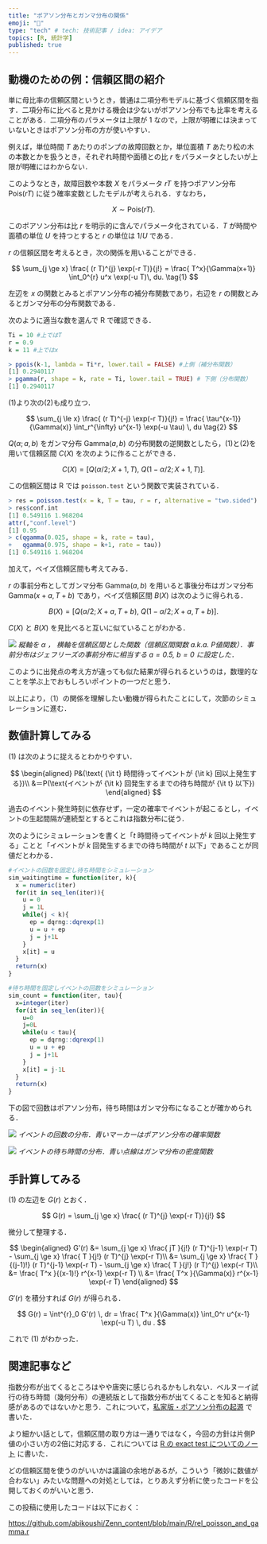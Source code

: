 ```yaml
---
title: "ポアソン分布とガンマ分布の関係"
emoji: "🌈"
type: "tech" # tech: 技術記事 / idea: アイデア
topics: [R, 統計学]
published: true
---
```


## 動機のための例：信頼区間の紹介

単に母比率の信頼区間というとき，普通は二項分布モデルに基づく信頼区間を指す．二項分布に比べると見かける機会は少ないがポアソン分布でも比率を考えることがある．二項分布のパラメータは上限が 1 なので，上限が明確には決まっていないときはポアソン分布の方が使いやすい．

例えば，単位時間 $T$ あたりのポンプの故障回数とか，単位面積 $T$ あたり松の木の本数とかを扱うとき，それぞれ時間や面積との比 $r$ をパラメータとしたいが上限が明確にはわからない．

このようなとき，故障回数や本数 $X$ をパラメータ $rT$ を持つポアソン分布 $\mathrm{Pois}(r T)$ に従う確率変数としたモデルが考えられる．すなわち，

$$
X \sim \mathrm{Pois}(r T).
$$

このポアソン分布は比 $r$ を明示的に含んでパラメータ化されている．$T$ が時間や面積の単位 $U$ を持つとすると $r$ の単位は $1/U$ である．

$r$ の信頼区間を考えるとき，次の関係を用いることができる．

$$
\sum_{j \ge x} \frac{ (r T)^{j} \exp(-r T)}{j!}
= \frac{ T^x}{\Gamma(x+1)} \int_0^{r} u^x \exp(-u T)\, du.
\tag{1}
$$

左辺を $x$ の関数とみるとポアソン分布の補分布関数であり，右辺を $r$ の関数とみるとガンマ分布の分布関数である．

次のように適当な数を選んで R で確認できる．

```r
Ti = 10 #上ではT
r = 0.9
k = 11 #上ではx
```

```r
> ppois(k-1, lambda = Ti*r, lower.tail = FALSE) #上側（補分布関数）
[1] 0.2940117
> pgamma(r, shape = k, rate = Ti, lower.tail = TRUE) # 下側（分布関数）
[1] 0.2940117
```

(1)より次の(2)も成り立つ．

$$
\sum_{j \le x} \frac{ (r T)^{-j} \exp(-r T)}{j!}
= \frac{ \tau^{x-1}}{\Gamma(x)} \int_r^{\infty} u^{x-1} \exp(-u \tau) \, du
\tag{2}
$$

$Q(\alpha;a,b)$ をガンマ分布 $\mathrm{Gamma}(a,b)$ の分布関数の逆関数としたら，(1)と(2)を用いて信頼区間 $C(X)$ を次のように作ることができる．

$$
C(X) = [Q(\alpha/2;X+1,T), \ Q(1-\alpha/2;X+1,T)] .
$$

この信頼区間は R では `poisson.test` という関数で実装されている．

```r
> res = poisson.test(x = k, T = tau, r = r, alternative = "two.sided")
> res$conf.int
[1] 0.549116 1.968204
attr(,"conf.level")
[1] 0.95
> c(qgamma(0.025, shape = k, rate = tau),
+   qgamma(0.975, shape = k+1, rate = tau))
[1] 0.549116 1.968204
```

加えて，ベイズ信頼区間も考えてみる．

$r$ の事前分布としてガンマ分布 $\mathrm{Gamma}(a,b)$ を用いると事後分布はガンマ分布 $\mathrm{Gamma}(x+a,T+b)$ であり，ベイズ信頼区間 $B(X)$ は次のように得られる．

$$
B(X) = [Q(\alpha/2;X+a,T+b), \ Q(1-\alpha/2;X+a,T+b)] .
$$

$C(X)$ と $B(X)$ を見比べると互いに似ていることがわかる．

![](/images/rel_poisson_and_gamma/pvfun_pois.png)
*縦軸を $\alpha$ ， 横軸を信頼区間とした関数（信頼区間関数 a.k.a. P値関数）．事前分布はジェフリーズの事前分布に相当する $a=0.5$, $b=0$ に設定した．*

このように出発点の考え方が違っても似た結果が得られるというのは，数理的なことを学ぶ上でおもしろいポイントの一つだと思う．

以上により，（1）の関係を理解したい動機が得られたことにして，次節のシミュレーションに進む．

## 数値計算してみる

(1) は次のように捉えるとわかりやすい．

$$
\begin{aligned}
P&(\text{ {\it t} 時間待ってイベントが {\it k} 回以上発生する})\\
&＝P(\text{イベントが {\it k} 回発生するまでの待ち時間が {\it t} 以下})
\end{aligned}
$$

過去のイベント発生時刻に依存せず，一定の確率でイベントが起こるとし，イベントの生起間隔が連続型とするとこれは指数分布に従う．

次のようにシミュレーションを書くと「$t$ 時間待ってイベントが $k$ 回以上発生する」ことと「イベントが $k$ 回発生するまでの待ち時間が $t$ 以下」であることが同値だとわかる．

```r
#イベントの回数を固定し待ち時間をシミュレーション
sim_waitingtime = function(iter, k){
  x = numeric(iter)
  for(it in seq_len(iter)){
    u = 0
    j = 1L
    while(j < k){
      ep = dqrng::dqrexp(1)
      u = u + ep
      j = j+1L
    }
    x[it] = u
  }
  return(x)
}

#待ち時間を固定しイベントの回数をシミュレーション
sim_count = function(iter, tau){
  x=integer(iter)
  for(it in seq_len(iter)){
    u=0
    j=0L
    while(u < tau){
      ep = dqrng::dqrexp(1)
      u = u + ep
      j = j+1L
    }
    x[it] = j-1L
  }
  return(x)
}
```

下の図で回数はポアソン分布，待ち時間はガンマ分布になることが確かめられる．

![](/images/rel_poisson_and_gamma/simcount.png)
*イベントの回数の分布．青いマーカーはポアソン分布の確率関数*

![](/images/rel_poisson_and_gamma/simtime.png)
*イベントの待ち時間の分布．青い点線はガンマ分布の密度関数*

## 手計算してみる

(1) の左辺を $G(r)$ とおく．

$$
G(r) = \sum_{j \ge x} \frac{ (r T)^{j} \exp(-r T)}{j!}
$$

微分して整理する．

$$
\begin{aligned}
G'(r) &= \sum_{j \ge x} \frac{ jT }{j!} (r T)^{j-1} \exp(-r T) - \sum_{j \ge x} \frac{ T }{j!} (r T)^{j} \exp(-r T)\\
&= \sum_{j \ge x} \frac{ T }{(j-1)!} (r T)^{j-1} \exp(-r T) - \sum_{j \ge x} \frac{ T }{j!} (r T)^{j} \exp(-r T)\\
&= \frac{ T^x }{(x-1)!} r^{x-1} \exp(-r T) \\
&= \frac{ T^x }{\Gamma(x)} r^{x-1} \exp(-r T) 
\end{aligned}
$$

$G'(r)$ を積分すれば $G(r)$ が得られる．

$$
G(r) = \int^{r}_0 G'(r) \, dr =  \frac{ T^x }{\Gamma(x)} \int_0^r u^{x-1} \exp(-u T) \, du .
$$

これで (1) がわかった．

## 関連記事など

指数分布が出てくるところはやや唐突に感じられるかもしれない．ベルヌーイ試行の待ち時間（幾何分布）の連続版として指数分布が出てくることを知ると納得感があるのではないかと思う．これについて，[私家版・ポアソン分布の起源](https://zenn.dev/abe2/articles/sim_binom_to_poisson) で書いた．

より細かい話として，信頼区間の取り方は一通りではなく，今回の方針は片側P値の小さい方の2倍に対応する．これについては [R の exact test についてのノート](https://zenn.dev/abe2/articles/exact_tests_r) に書いた．

どの信頼区間を使うのがいいかは議論の余地があるが，こういう「微妙に数値が合わない」みたいな問題への対処としては，とりあえず分析に使ったコードを公開しておくのがいいと思う．

この投稿に使用したコードは以下におく：

https://github.com/abikoushi/Zenn_content/blob/main/R/rel_poisson_and_gamma.r